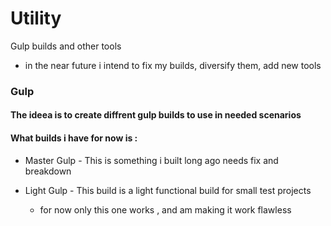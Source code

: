 # Utility
Gulp builds and other tools
* in the near future i intend to fix my builds, diversify them, add new tools

### Gulp

#### The ideea is to create diffrent gulp builds to use in needed scenarios

#### What builds i have for now is :
* Master Gulp - This is something i built long  ago needs fix and breakdown

* Light Gulp  - This build is a light functional build for small test projects
  - for now only this one works , and am making it work flawless 
